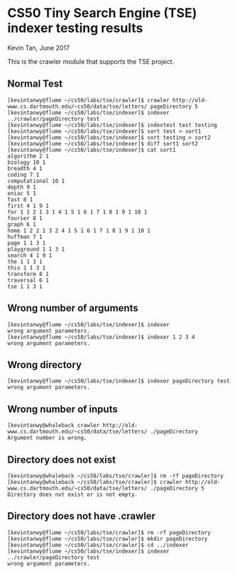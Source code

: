 # CS50 Tiny Search Engine (TSE) indexer testing results

Kevin Tan, June 2017

This is the crawler module that supports the TSE project. 

## Normal Test
```
[kevintanwy@flume ~/cs50/labs/tse/crawler]$ crawler http://old-www.cs.dartmouth.edu/~cs50/data/tse/letters/ pageDirectory 5
[kevintanwy@flume ~/cs50/labs/tse/indexer]$ indexer ../crawler/pageDirectory test
[kevintanwy@flume ~/cs50/labs/tse/indexer]$ indextest test testing
[kevintanwy@flume ~/cs50/labs/tse/indexer]$ sort test > sort1
[kevintanwy@flume ~/cs50/labs/tse/indexer]$ sort testing > sort2
[kevintanwy@flume ~/cs50/labs/tse/indexer]$ diff sort1 sort2
[kevintanwy@flume ~/cs50/labs/tse/indexer]$ cat sort1
algorithm 2 1 
biology 10 1 
breadth 4 1 
coding 7 1 
computational 10 1 
depth 9 1 
eniac 5 1 
fast 8 1 
first 4 1 9 1 
for 1 1 2 1 3 1 4 1 5 1 6 1 7 1 8 1 9 1 10 1 
fourier 8 1 
graph 6 1 
home 1 2 2 1 3 2 4 1 5 1 6 1 7 1 8 1 9 1 10 1 
huffman 7 1 
page 1 1 3 1 
playground 1 1 3 1 
search 4 1 9 1 
the 1 1 3 1 
this 1 1 3 1 
transform 8 1 
traversal 6 1 
tse 1 1 3 1 
```

## Wrong number of arguments
```
[kevintanwy@flume ~/cs50/labs/tse/indexer]$ indexer
wrong argument parameters. 
[kevintanwy@flume ~/cs50/labs/tse/indexer]$ indexer 1 2 3 4 
wrong argument parameters. 
```

## Wrong directory
```
[kevintanwy@flume ~/cs50/labs/tse/indexer]$ indexer pageDirectory test
wrong argument parameters. 
```

## Wrong number of inputs
```
[kevintanwy@whaleback crawler http://old-www.cs.dartmouth.edu/~cs50/data/tse/letters/ ./pageDirectory
Argument number is wrong.
```

## Directory does not exist
```
[kevintanwy@whaleback ~/cs50/labs/tse/crawler]$ rm -rf pageDirectory
[kevintanwy@whaleback ~/cs50/labs/tse/crawler]$ crawler http://old-www.cs.dartmouth.edu/~cs50/data/tse/letters/ ./pageDirectory 5
Directory does not exist or is not empty. 
```

## Directory does not have .crawler
```
[kevintanwy@flume ~/cs50/labs/tse/crawler]$ rm -rf pageDirectory
[kevintanwy@flume ~/cs50/labs/tse/crawler]$ mkdir pageDirectory
[kevintanwy@flume ~/cs50/labs/tse/crawler]$ cd ../indexer
[kevintanwy@flume ~/cs50/labs/tse/indexer]$ indexer ../crawler/pageDirectory test
wrong argument parameters. 

```